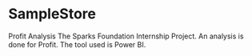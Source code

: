 # SampleStore
Profit Analysis
The Sparks Foundation Internship Project. 
An analysis is done for Profit. 
The tool used is Power BI.
